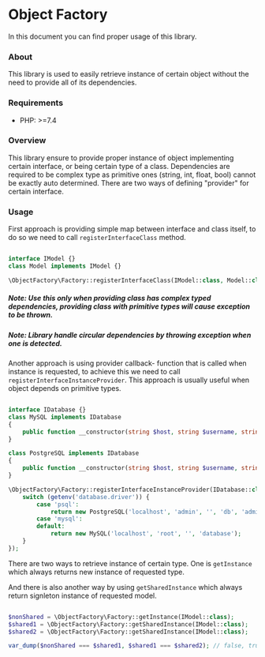 # Object Factory
In this document you can find proper usage of this library.

### About
This library is used to easily retrieve instance of certain object without the need to provide all of its dependencies.

### Requirements
- PHP: >=7.4

### Overview
This library ensure to provide proper instance of object implementing certain interface, or being certain type of a class.
Dependencies are required to be complex type as primitive ones (string, int, float, bool) cannot be exactly auto determined.
There are two ways of defining "provider" for certain interface.


### Usage
First approach is providing simple map between interface and class itself, to do so we need to call ``registerInterfaceClass`` method.
```php

interface IModel {}
class Model implements IModel {}

\ObjectFactory\Factory::registerInterfaceClass(IModel::class, Model::class);

```
##### Note: Use this only when providing class has complex typed dependencies, providing class with primitive types will cause exception to be thrown.
##### Note: Library handle circular dependencies by throwing exception when one is detected.

Another approach is using provider callback- function that is called when instance is requested, to achieve this we need to call ``registerInterfaceInstanceProvider``.
This approach is usually useful when object depends on primitive types.
```php

interface IDatabase {}
class MySQL implements IDatabase
{
    public function __constructor(string $host, string $username, string $password, string $schema) {}
}

class PostgreSQL implements IDatabase
{
    public function __constructor(string $host, string $username, string $password, string $schema, string $role = null) {}
}

\ObjectFactory\Factory::registerInterfaceInstanceProvider(IDatabase::class, function (): IDatabase {
    switch (getenv('database.driver')) {
        case 'psql':
            return new PostgreSQL('localhost', 'admin', '', 'db', 'admin');
        case 'mysql':
        default:
            return new MySQL('localhost', 'root', '', 'database');
    }
});
```

There are two ways to retrieve instance of certain type. One is ``getInstance`` which always returns new instance of requested type.

And there is also another way by using ``getSharedInstance`` which always return signleton instance of requested model.

```php

$nonShared = \ObjectFactory\Factory::getInstance(IModel::class);
$shared1 = \ObjectFactory\Factory::getSharedInstance(IModel::class);
$shared2 = \ObjectFactory\Factory::getSharedInstance(IModel::class);

var_dump($nonShared === $shared1, $shared1 === $shared2); // false, true will be the output.

```
